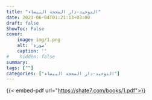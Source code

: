 ```yaml
---
title: "التوحيد-دار المحجة البيضاء"
date: 2023-06-04T01:21:13+03:00
draft: false
ShowToc: False
cover:
    image: img/1.png
    alt: 'صورة'
    caption: ''
#    hidden: false
summary: 
tags: [""]
categories: ["التوحيد-دار المحجة البيضاء"]
---
```

{{< embed-pdf url="https://shate7.com/books/1.pdf">}} 
